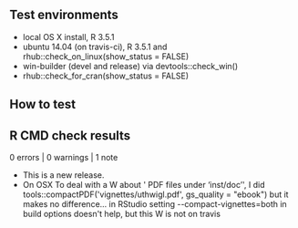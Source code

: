 ## Test environments
* local OS X install, R 3.5.1
* ubuntu 14.04 (on travis-ci), R 3.5.1 and rhub::check_on_linux(show_status = FALSE)
* win-builder (devel and release) via devtools::check_win()
* rhub::check_for_cran(show_status = FALSE)

## How to test


## R CMD check results

0 errors | 0 warnings | 1 note

* This is a new release.
* On OSX To deal with a W about ' PDF files under ‘inst/doc’', I did tools::compactPDF('vignettes/uthwigl.pdf', gs_quality = "ebook") but it makes no difference... in RStudio setting --compact-vignettes=both in build options doesn't help, but this W is not on travis
